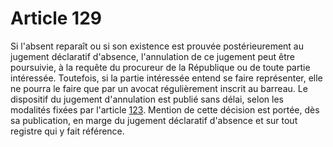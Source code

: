 # Article 129

Si l'absent reparaît ou si son existence est prouvée postérieurement au jugement déclaratif d'absence, l'annulation de ce jugement peut être poursuivie, à la requête du procureur de la République ou de toute partie intéressée. Toutefois, si la partie intéressée entend se faire représenter, elle ne pourra le faire que par un avocat régulièrement inscrit au barreau. Le dispositif du jugement d'annulation est publié sans délai, selon les modalités fixées par l'article <a href='/code-civil/livre-ier-des-personnes/titre-iv-des-absents/chapitre-ii-de-la-declaration-dabsence/123.md' title='Code civil - art. 123 (V)'>123</a>. Mention de cette décision est portée, dès sa publication, en marge du jugement déclaratif d'absence et sur tout registre qui y fait référence.